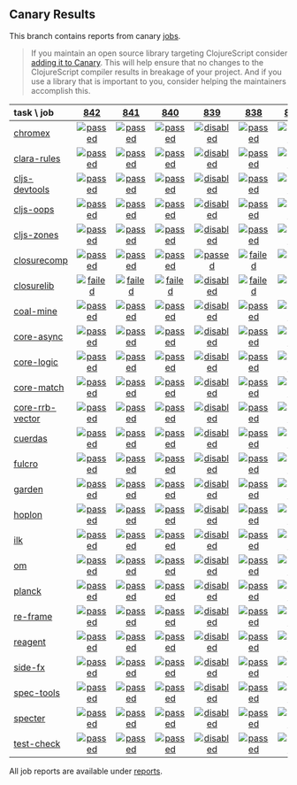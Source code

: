 ## Canary Results

This branch contains reports from canary [jobs](https://github.com/cljs-oss/canary/tree/jobs).

> If you maintain an open source library targeting ClojureScript consider [adding it to Canary](https://github.com/cljs-oss/canary/tree/master#how-to-participate). This will help ensure that no changes to the ClojureScript compiler results in breakage of your project. And if you use a library that is important to you, consider helping the maintainers accomplish this.

[//]: # (begin_overview_table)

| task \ job | <a href="reports/2019/03/14/job-000842-1.10.521-230e46a" title="job #842 finished on 2019-03-14">842</a> | <a href="reports/2019/03/13/job-000841-1.10.521-230e46a" title="job #841 finished on 2019-03-13">841</a> | <a href="reports/2019/03/10/job-000840-1.10.521-230e46a" title="job #840 finished on 2019-03-10">840</a> | <a href="reports/2019/03/09/job-000839-1.10.521-230e46a" title="job #839 finished on 2019-03-09">839</a> | <a href="reports/2019/03/09/job-000838-1.10.521-230e46a" title="job #838 finished on 2019-03-09">838</a> | <a href="reports/2019/03/08/job-000837-1.10.521-230e46a" title="job #837 finished on 2019-03-08">837</a> | <a href="reports/2019/03/07/job-000836-1.10.521-230e46a" title="job #836 finished on 2019-03-07">836</a> | <a href="reports/2019/03/06/job-000835-1.10.521-230e46a" title="job #835 finished on 2019-03-06">835</a> | <a href="reports/2019/03/05/job-000834-1.10.521-230e46a" title="job #834 finished on 2019-03-05">834</a> | <a href="reports/2019/03/03/job-000833-1.10.522-ba9a31a" title="job #833 finished on 2019-03-03">833</a> |
| :--- | :---: | :---: | :---: | :---: | :---: | :---: | :---: | :---: | :---: | :---: |
| [chromex](https://github.com/binaryage/chromex) | <a href="reports/2019/03/14/job-000842-1.10.521-230e46a#-chromex"><img title="passed" src="http://box.binaryage.com/s-passed.svg"><a> | <a href="reports/2019/03/13/job-000841-1.10.521-230e46a#-chromex"><img title="passed" src="http://box.binaryage.com/s-passed.svg"><a> | <a href="reports/2019/03/10/job-000840-1.10.521-230e46a#-chromex"><img title="passed" src="http://box.binaryage.com/s-passed.svg"><a> | <a href="reports/2019/03/09/job-000839-1.10.521-230e46a#-chromex"><img title="disabled" src="http://box.binaryage.com/s-disabled.svg"><a> | <a href="reports/2019/03/09/job-000838-1.10.521-230e46a#-chromex"><img title="passed" src="http://box.binaryage.com/s-passed.svg"><a> | <a href="reports/2019/03/08/job-000837-1.10.521-230e46a#-chromex"><img title="passed" src="http://box.binaryage.com/s-passed.svg"><a> | <a href="reports/2019/03/07/job-000836-1.10.521-230e46a#-chromex"><img title="passed" src="http://box.binaryage.com/s-passed.svg"><a> | <a href="reports/2019/03/06/job-000835-1.10.521-230e46a#-chromex"><img title="passed" src="http://box.binaryage.com/s-passed.svg"><a> | <a href="reports/2019/03/05/job-000834-1.10.521-230e46a#-chromex"><img title="passed" src="http://box.binaryage.com/s-passed.svg"><a> | <a href="reports/2019/03/03/job-000833-1.10.522-ba9a31a#-chromex"><img title="passed" src="http://box.binaryage.com/s-passed.svg"><a> |
| [clara-rules](https://github.com/cerner/clara-rules) | <a href="reports/2019/03/14/job-000842-1.10.521-230e46a#-clara-rules"><img title="passed" src="http://box.binaryage.com/s-passed.svg"><a> | <a href="reports/2019/03/13/job-000841-1.10.521-230e46a#-clara-rules"><img title="passed" src="http://box.binaryage.com/s-passed.svg"><a> | <a href="reports/2019/03/10/job-000840-1.10.521-230e46a#-clara-rules"><img title="passed" src="http://box.binaryage.com/s-passed.svg"><a> | <a href="reports/2019/03/09/job-000839-1.10.521-230e46a#-clara-rules"><img title="disabled" src="http://box.binaryage.com/s-disabled.svg"><a> | <a href="reports/2019/03/09/job-000838-1.10.521-230e46a#-clara-rules"><img title="passed" src="http://box.binaryage.com/s-passed.svg"><a> | <a href="reports/2019/03/08/job-000837-1.10.521-230e46a#-clara-rules"><img title="passed" src="http://box.binaryage.com/s-passed.svg"><a> | <a href="reports/2019/03/07/job-000836-1.10.521-230e46a#-clara-rules"><img title="passed" src="http://box.binaryage.com/s-passed.svg"><a> | <a href="reports/2019/03/06/job-000835-1.10.521-230e46a#-clara-rules"><img title="passed" src="http://box.binaryage.com/s-passed.svg"><a> | <a href="reports/2019/03/05/job-000834-1.10.521-230e46a#-clara-rules"><img title="passed" src="http://box.binaryage.com/s-passed.svg"><a> | <a href="reports/2019/03/03/job-000833-1.10.522-ba9a31a#-clara-rules"><img title="passed" src="http://box.binaryage.com/s-passed.svg"><a> |
| [cljs-devtools](https://github.com/binaryage/cljs-devtools) | <a href="reports/2019/03/14/job-000842-1.10.521-230e46a#-cljs-devtools"><img title="passed" src="http://box.binaryage.com/s-passed.svg"><a> | <a href="reports/2019/03/13/job-000841-1.10.521-230e46a#-cljs-devtools"><img title="passed" src="http://box.binaryage.com/s-passed.svg"><a> | <a href="reports/2019/03/10/job-000840-1.10.521-230e46a#-cljs-devtools"><img title="passed" src="http://box.binaryage.com/s-passed.svg"><a> | <a href="reports/2019/03/09/job-000839-1.10.521-230e46a#-cljs-devtools"><img title="disabled" src="http://box.binaryage.com/s-disabled.svg"><a> | <a href="reports/2019/03/09/job-000838-1.10.521-230e46a#-cljs-devtools"><img title="passed" src="http://box.binaryage.com/s-passed.svg"><a> | <a href="reports/2019/03/08/job-000837-1.10.521-230e46a#-cljs-devtools"><img title="passed" src="http://box.binaryage.com/s-passed.svg"><a> | <a href="reports/2019/03/07/job-000836-1.10.521-230e46a#-cljs-devtools"><img title="passed" src="http://box.binaryage.com/s-passed.svg"><a> | <a href="reports/2019/03/06/job-000835-1.10.521-230e46a#-cljs-devtools"><img title="passed" src="http://box.binaryage.com/s-passed.svg"><a> | <a href="reports/2019/03/05/job-000834-1.10.521-230e46a#-cljs-devtools"><img title="passed" src="http://box.binaryage.com/s-passed.svg"><a> | <a href="reports/2019/03/03/job-000833-1.10.522-ba9a31a#-cljs-devtools"><img title="passed" src="http://box.binaryage.com/s-passed.svg"><a> |
| [cljs-oops](https://github.com/binaryage/cljs-oops) | <a href="reports/2019/03/14/job-000842-1.10.521-230e46a#-cljs-oops"><img title="passed" src="http://box.binaryage.com/s-passed.svg"><a> | <a href="reports/2019/03/13/job-000841-1.10.521-230e46a#-cljs-oops"><img title="passed" src="http://box.binaryage.com/s-passed.svg"><a> | <a href="reports/2019/03/10/job-000840-1.10.521-230e46a#-cljs-oops"><img title="passed" src="http://box.binaryage.com/s-passed.svg"><a> | <a href="reports/2019/03/09/job-000839-1.10.521-230e46a#-cljs-oops"><img title="disabled" src="http://box.binaryage.com/s-disabled.svg"><a> | <a href="reports/2019/03/09/job-000838-1.10.521-230e46a#-cljs-oops"><img title="passed" src="http://box.binaryage.com/s-passed.svg"><a> | <a href="reports/2019/03/08/job-000837-1.10.521-230e46a#-cljs-oops"><img title="passed" src="http://box.binaryage.com/s-passed.svg"><a> | <a href="reports/2019/03/07/job-000836-1.10.521-230e46a#-cljs-oops"><img title="passed" src="http://box.binaryage.com/s-passed.svg"><a> | <a href="reports/2019/03/06/job-000835-1.10.521-230e46a#-cljs-oops"><img title="passed" src="http://box.binaryage.com/s-passed.svg"><a> | <a href="reports/2019/03/05/job-000834-1.10.521-230e46a#-cljs-oops"><img title="passed" src="http://box.binaryage.com/s-passed.svg"><a> | <a href="reports/2019/03/03/job-000833-1.10.522-ba9a31a#-cljs-oops"><img title="passed" src="http://box.binaryage.com/s-passed.svg"><a> |
| [cljs-zones](https://github.com/binaryage/cljs-zones) | <a href="reports/2019/03/14/job-000842-1.10.521-230e46a#-cljs-zones"><img title="passed" src="http://box.binaryage.com/s-passed.svg"><a> | <a href="reports/2019/03/13/job-000841-1.10.521-230e46a#-cljs-zones"><img title="passed" src="http://box.binaryage.com/s-passed.svg"><a> | <a href="reports/2019/03/10/job-000840-1.10.521-230e46a#-cljs-zones"><img title="passed" src="http://box.binaryage.com/s-passed.svg"><a> | <a href="reports/2019/03/09/job-000839-1.10.521-230e46a#-cljs-zones"><img title="disabled" src="http://box.binaryage.com/s-disabled.svg"><a> | <a href="reports/2019/03/09/job-000838-1.10.521-230e46a#-cljs-zones"><img title="passed" src="http://box.binaryage.com/s-passed.svg"><a> | <a href="reports/2019/03/08/job-000837-1.10.521-230e46a#-cljs-zones"><img title="passed" src="http://box.binaryage.com/s-passed.svg"><a> | <a href="reports/2019/03/07/job-000836-1.10.521-230e46a#-cljs-zones"><img title="passed" src="http://box.binaryage.com/s-passed.svg"><a> | <a href="reports/2019/03/06/job-000835-1.10.521-230e46a#-cljs-zones"><img title="passed" src="http://box.binaryage.com/s-passed.svg"><a> | <a href="reports/2019/03/05/job-000834-1.10.521-230e46a#-cljs-zones"><img title="passed" src="http://box.binaryage.com/s-passed.svg"><a> | <a href="reports/2019/03/03/job-000833-1.10.522-ba9a31a#-cljs-zones"><img title="passed" src="http://box.binaryage.com/s-passed.svg"><a> |
| [closurecomp](https://github.com/mfikes/closurecomp) | <a href="reports/2019/03/14/job-000842-1.10.521-230e46a#-closurecomp"><img title="passed" src="http://box.binaryage.com/s-passed.svg"><a> | <a href="reports/2019/03/13/job-000841-1.10.521-230e46a#-closurecomp"><img title="passed" src="http://box.binaryage.com/s-passed.svg"><a> | <a href="reports/2019/03/10/job-000840-1.10.521-230e46a#-closurecomp"><img title="passed" src="http://box.binaryage.com/s-passed.svg"><a> | <a href="reports/2019/03/09/job-000839-1.10.521-230e46a#-closurecomp"><img title="passed" src="http://box.binaryage.com/s-passed.svg"><a> | <a href="reports/2019/03/09/job-000838-1.10.521-230e46a#-closurecomp"><img title="failed" src="http://box.binaryage.com/s-failed.svg"><a> | <a href="reports/2019/03/08/job-000837-1.10.521-230e46a#-closurecomp"><img title="failed" src="http://box.binaryage.com/s-failed.svg"><a> | <a href="reports/2019/03/07/job-000836-1.10.521-230e46a#-closurecomp"><img title="failed" src="http://box.binaryage.com/s-failed.svg"><a> | <a href="reports/2019/03/06/job-000835-1.10.521-230e46a#-closurecomp"><img title="failed" src="http://box.binaryage.com/s-failed.svg"><a> | <a href="reports/2019/03/05/job-000834-1.10.521-230e46a#-closurecomp"><img title="failed" src="http://box.binaryage.com/s-failed.svg"><a> | <a href="reports/2019/03/03/job-000833-1.10.522-ba9a31a#-closurecomp"><img title="failed" src="http://box.binaryage.com/s-failed.svg"><a> |
| [closurelib](https://github.com/mfikes/closurelib) | <a href="reports/2019/03/14/job-000842-1.10.521-230e46a#-closurelib"><img title="failed" src="http://box.binaryage.com/s-failed.svg"><a> | <a href="reports/2019/03/13/job-000841-1.10.521-230e46a#-closurelib"><img title="failed" src="http://box.binaryage.com/s-failed.svg"><a> | <a href="reports/2019/03/10/job-000840-1.10.521-230e46a#-closurelib"><img title="failed" src="http://box.binaryage.com/s-failed.svg"><a> | <a href="reports/2019/03/09/job-000839-1.10.521-230e46a#-closurelib"><img title="disabled" src="http://box.binaryage.com/s-disabled.svg"><a> | <a href="reports/2019/03/09/job-000838-1.10.521-230e46a#-closurelib"><img title="failed" src="http://box.binaryage.com/s-failed.svg"><a> | <a href="reports/2019/03/08/job-000837-1.10.521-230e46a#-closurelib"><img title="failed" src="http://box.binaryage.com/s-failed.svg"><a> | <a href="reports/2019/03/07/job-000836-1.10.521-230e46a#-closurelib"><img title="failed" src="http://box.binaryage.com/s-failed.svg"><a> | <a href="reports/2019/03/06/job-000835-1.10.521-230e46a#-closurelib"><img title="failed" src="http://box.binaryage.com/s-failed.svg"><a> | <a href="reports/2019/03/05/job-000834-1.10.521-230e46a#-closurelib"><img title="failed" src="http://box.binaryage.com/s-failed.svg"><a> | <a href="reports/2019/03/03/job-000833-1.10.522-ba9a31a#-closurelib"><img title="failed" src="http://box.binaryage.com/s-failed.svg"><a> |
| [coal-mine](https://github.com/mfikes/coal-mine) | <a href="reports/2019/03/14/job-000842-1.10.521-230e46a#-coal-mine"><img title="passed" src="http://box.binaryage.com/s-passed.svg"><a> | <a href="reports/2019/03/13/job-000841-1.10.521-230e46a#-coal-mine"><img title="passed" src="http://box.binaryage.com/s-passed.svg"><a> | <a href="reports/2019/03/10/job-000840-1.10.521-230e46a#-coal-mine"><img title="passed" src="http://box.binaryage.com/s-passed.svg"><a> | <a href="reports/2019/03/09/job-000839-1.10.521-230e46a#-coal-mine"><img title="disabled" src="http://box.binaryage.com/s-disabled.svg"><a> | <a href="reports/2019/03/09/job-000838-1.10.521-230e46a#-coal-mine"><img title="passed" src="http://box.binaryage.com/s-passed.svg"><a> | <a href="reports/2019/03/08/job-000837-1.10.521-230e46a#-coal-mine"><img title="passed" src="http://box.binaryage.com/s-passed.svg"><a> | <a href="reports/2019/03/07/job-000836-1.10.521-230e46a#-coal-mine"><img title="passed" src="http://box.binaryage.com/s-passed.svg"><a> | <a href="reports/2019/03/06/job-000835-1.10.521-230e46a#-coal-mine"><img title="passed" src="http://box.binaryage.com/s-passed.svg"><a> | <a href="reports/2019/03/05/job-000834-1.10.521-230e46a#-coal-mine"><img title="passed" src="http://box.binaryage.com/s-passed.svg"><a> | <a href="reports/2019/03/03/job-000833-1.10.522-ba9a31a#-coal-mine"><img title="passed" src="http://box.binaryage.com/s-passed.svg"><a> |
| [core-async](https://github.com/clojure/core.async) | <a href="reports/2019/03/14/job-000842-1.10.521-230e46a#-core-async"><img title="passed" src="http://box.binaryage.com/s-passed.svg"><a> | <a href="reports/2019/03/13/job-000841-1.10.521-230e46a#-core-async"><img title="passed" src="http://box.binaryage.com/s-passed.svg"><a> | <a href="reports/2019/03/10/job-000840-1.10.521-230e46a#-core-async"><img title="passed" src="http://box.binaryage.com/s-passed.svg"><a> | <a href="reports/2019/03/09/job-000839-1.10.521-230e46a#-core-async"><img title="disabled" src="http://box.binaryage.com/s-disabled.svg"><a> | <a href="reports/2019/03/09/job-000838-1.10.521-230e46a#-core-async"><img title="passed" src="http://box.binaryage.com/s-passed.svg"><a> | <a href="reports/2019/03/08/job-000837-1.10.521-230e46a#-core-async"><img title="passed" src="http://box.binaryage.com/s-passed.svg"><a> | <a href="reports/2019/03/07/job-000836-1.10.521-230e46a#-core-async"><img title="passed" src="http://box.binaryage.com/s-passed.svg"><a> | <a href="reports/2019/03/06/job-000835-1.10.521-230e46a#-core-async"><img title="passed" src="http://box.binaryage.com/s-passed.svg"><a> | <a href="reports/2019/03/05/job-000834-1.10.521-230e46a#-core-async"><img title="passed" src="http://box.binaryage.com/s-passed.svg"><a> | <a href="reports/2019/03/03/job-000833-1.10.522-ba9a31a#-core-async"><img title="passed" src="http://box.binaryage.com/s-passed.svg"><a> |
| [core-logic](https://github.com/clojure/core.logic) | <a href="reports/2019/03/14/job-000842-1.10.521-230e46a#-core-logic"><img title="passed" src="http://box.binaryage.com/s-passed.svg"><a> | <a href="reports/2019/03/13/job-000841-1.10.521-230e46a#-core-logic"><img title="passed" src="http://box.binaryage.com/s-passed.svg"><a> | <a href="reports/2019/03/10/job-000840-1.10.521-230e46a#-core-logic"><img title="passed" src="http://box.binaryage.com/s-passed.svg"><a> | <a href="reports/2019/03/09/job-000839-1.10.521-230e46a#-core-logic"><img title="disabled" src="http://box.binaryage.com/s-disabled.svg"><a> | <a href="reports/2019/03/09/job-000838-1.10.521-230e46a#-core-logic"><img title="passed" src="http://box.binaryage.com/s-passed.svg"><a> | <a href="reports/2019/03/08/job-000837-1.10.521-230e46a#-core-logic"><img title="passed" src="http://box.binaryage.com/s-passed.svg"><a> | <a href="reports/2019/03/07/job-000836-1.10.521-230e46a#-core-logic"><img title="passed" src="http://box.binaryage.com/s-passed.svg"><a> | <a href="reports/2019/03/06/job-000835-1.10.521-230e46a#-core-logic"><img title="passed" src="http://box.binaryage.com/s-passed.svg"><a> | <a href="reports/2019/03/05/job-000834-1.10.521-230e46a#-core-logic"><img title="passed" src="http://box.binaryage.com/s-passed.svg"><a> | <a href="reports/2019/03/03/job-000833-1.10.522-ba9a31a#-core-logic"><img title="passed" src="http://box.binaryage.com/s-passed.svg"><a> |
| [core-match](https://github.com/clojure/core.match) | <a href="reports/2019/03/14/job-000842-1.10.521-230e46a#-core-match"><img title="passed" src="http://box.binaryage.com/s-passed.svg"><a> | <a href="reports/2019/03/13/job-000841-1.10.521-230e46a#-core-match"><img title="passed" src="http://box.binaryage.com/s-passed.svg"><a> | <a href="reports/2019/03/10/job-000840-1.10.521-230e46a#-core-match"><img title="passed" src="http://box.binaryage.com/s-passed.svg"><a> | <a href="reports/2019/03/09/job-000839-1.10.521-230e46a#-core-match"><img title="disabled" src="http://box.binaryage.com/s-disabled.svg"><a> | <a href="reports/2019/03/09/job-000838-1.10.521-230e46a#-core-match"><img title="passed" src="http://box.binaryage.com/s-passed.svg"><a> | <a href="reports/2019/03/08/job-000837-1.10.521-230e46a#-core-match"><img title="passed" src="http://box.binaryage.com/s-passed.svg"><a> | <a href="reports/2019/03/07/job-000836-1.10.521-230e46a#-core-match"><img title="passed" src="http://box.binaryage.com/s-passed.svg"><a> | <a href="reports/2019/03/06/job-000835-1.10.521-230e46a#-core-match"><img title="passed" src="http://box.binaryage.com/s-passed.svg"><a> | <a href="reports/2019/03/05/job-000834-1.10.521-230e46a#-core-match"><img title="passed" src="http://box.binaryage.com/s-passed.svg"><a> | <a href="reports/2019/03/03/job-000833-1.10.522-ba9a31a#-core-match"><img title="passed" src="http://box.binaryage.com/s-passed.svg"><a> |
| [core-rrb-vector](https://github.com/clojure/core.rrb-vector) | <a href="reports/2019/03/14/job-000842-1.10.521-230e46a#-core-rrb-vector"><img title="passed" src="http://box.binaryage.com/s-passed.svg"><a> | <a href="reports/2019/03/13/job-000841-1.10.521-230e46a#-core-rrb-vector"><img title="passed" src="http://box.binaryage.com/s-passed.svg"><a> | <a href="reports/2019/03/10/job-000840-1.10.521-230e46a#-core-rrb-vector"><img title="passed" src="http://box.binaryage.com/s-passed.svg"><a> | <a href="reports/2019/03/09/job-000839-1.10.521-230e46a#-core-rrb-vector"><img title="disabled" src="http://box.binaryage.com/s-disabled.svg"><a> | <a href="reports/2019/03/09/job-000838-1.10.521-230e46a#-core-rrb-vector"><img title="passed" src="http://box.binaryage.com/s-passed.svg"><a> | <a href="reports/2019/03/08/job-000837-1.10.521-230e46a#-core-rrb-vector"><img title="passed" src="http://box.binaryage.com/s-passed.svg"><a> | <a href="reports/2019/03/07/job-000836-1.10.521-230e46a#-core-rrb-vector"><img title="passed" src="http://box.binaryage.com/s-passed.svg"><a> | <a href="reports/2019/03/06/job-000835-1.10.521-230e46a#-core-rrb-vector"><img title="passed" src="http://box.binaryage.com/s-passed.svg"><a> | <a href="reports/2019/03/05/job-000834-1.10.521-230e46a#-core-rrb-vector"><img title="passed" src="http://box.binaryage.com/s-passed.svg"><a> | <a href="reports/2019/03/03/job-000833-1.10.522-ba9a31a#-core-rrb-vector"><img title="passed" src="http://box.binaryage.com/s-passed.svg"><a> |
| [cuerdas](https://github.com/funcool/cuerdas) | <a href="reports/2019/03/14/job-000842-1.10.521-230e46a#-cuerdas"><img title="passed" src="http://box.binaryage.com/s-passed.svg"><a> | <a href="reports/2019/03/13/job-000841-1.10.521-230e46a#-cuerdas"><img title="passed" src="http://box.binaryage.com/s-passed.svg"><a> | <a href="reports/2019/03/10/job-000840-1.10.521-230e46a#-cuerdas"><img title="passed" src="http://box.binaryage.com/s-passed.svg"><a> | <a href="reports/2019/03/09/job-000839-1.10.521-230e46a#-cuerdas"><img title="disabled" src="http://box.binaryage.com/s-disabled.svg"><a> | <a href="reports/2019/03/09/job-000838-1.10.521-230e46a#-cuerdas"><img title="passed" src="http://box.binaryage.com/s-passed.svg"><a> | <a href="reports/2019/03/08/job-000837-1.10.521-230e46a#-cuerdas"><img title="passed" src="http://box.binaryage.com/s-passed.svg"><a> | <a href="reports/2019/03/07/job-000836-1.10.521-230e46a#-cuerdas"><img title="passed" src="http://box.binaryage.com/s-passed.svg"><a> | <a href="reports/2019/03/06/job-000835-1.10.521-230e46a#-cuerdas"><img title="passed" src="http://box.binaryage.com/s-passed.svg"><a> | <a href="reports/2019/03/05/job-000834-1.10.521-230e46a#-cuerdas"><img title="passed" src="http://box.binaryage.com/s-passed.svg"><a> | <a href="reports/2019/03/03/job-000833-1.10.522-ba9a31a#-cuerdas"><img title="passed" src="http://box.binaryage.com/s-passed.svg"><a> |
| [fulcro](https://github.com/fulcrologic/fulcro) | <a href="reports/2019/03/14/job-000842-1.10.521-230e46a#-fulcro"><img title="passed" src="http://box.binaryage.com/s-passed.svg"><a> | <a href="reports/2019/03/13/job-000841-1.10.521-230e46a#-fulcro"><img title="passed" src="http://box.binaryage.com/s-passed.svg"><a> | <a href="reports/2019/03/10/job-000840-1.10.521-230e46a#-fulcro"><img title="passed" src="http://box.binaryage.com/s-passed.svg"><a> | <a href="reports/2019/03/09/job-000839-1.10.521-230e46a#-fulcro"><img title="disabled" src="http://box.binaryage.com/s-disabled.svg"><a> | <a href="reports/2019/03/09/job-000838-1.10.521-230e46a#-fulcro"><img title="passed" src="http://box.binaryage.com/s-passed.svg"><a> | <a href="reports/2019/03/08/job-000837-1.10.521-230e46a#-fulcro"><img title="passed" src="http://box.binaryage.com/s-passed.svg"><a> | <a href="reports/2019/03/07/job-000836-1.10.521-230e46a#-fulcro"><img title="passed" src="http://box.binaryage.com/s-passed.svg"><a> | <a href="reports/2019/03/06/job-000835-1.10.521-230e46a#-fulcro"><img title="passed" src="http://box.binaryage.com/s-passed.svg"><a> | <a href="reports/2019/03/05/job-000834-1.10.521-230e46a#-fulcro"><img title="passed" src="http://box.binaryage.com/s-passed.svg"><a> | <a href="reports/2019/03/03/job-000833-1.10.522-ba9a31a#-fulcro"><img title="passed" src="http://box.binaryage.com/s-passed.svg"><a> |
| [garden](https://github.com/noprompt/garden) | <a href="reports/2019/03/14/job-000842-1.10.521-230e46a#-garden"><img title="passed" src="http://box.binaryage.com/s-passed.svg"><a> | <a href="reports/2019/03/13/job-000841-1.10.521-230e46a#-garden"><img title="passed" src="http://box.binaryage.com/s-passed.svg"><a> | <a href="reports/2019/03/10/job-000840-1.10.521-230e46a#-garden"><img title="passed" src="http://box.binaryage.com/s-passed.svg"><a> | <a href="reports/2019/03/09/job-000839-1.10.521-230e46a#-garden"><img title="disabled" src="http://box.binaryage.com/s-disabled.svg"><a> | <a href="reports/2019/03/09/job-000838-1.10.521-230e46a#-garden"><img title="passed" src="http://box.binaryage.com/s-passed.svg"><a> | <a href="reports/2019/03/08/job-000837-1.10.521-230e46a#-garden"><img title="passed" src="http://box.binaryage.com/s-passed.svg"><a> | <a href="reports/2019/03/07/job-000836-1.10.521-230e46a#-garden"><img title="passed" src="http://box.binaryage.com/s-passed.svg"><a> | <a href="reports/2019/03/06/job-000835-1.10.521-230e46a#-garden"><img title="passed" src="http://box.binaryage.com/s-passed.svg"><a> | <a href="reports/2019/03/05/job-000834-1.10.521-230e46a#-garden"><img title="passed" src="http://box.binaryage.com/s-passed.svg"><a> | <a href="reports/2019/03/03/job-000833-1.10.522-ba9a31a#-garden"><img title="passed" src="http://box.binaryage.com/s-passed.svg"><a> |
| [hoplon](https://github.com/hoplon/hoplon) | <a href="reports/2019/03/14/job-000842-1.10.521-230e46a#-hoplon"><img title="passed" src="http://box.binaryage.com/s-passed.svg"><a> | <a href="reports/2019/03/13/job-000841-1.10.521-230e46a#-hoplon"><img title="passed" src="http://box.binaryage.com/s-passed.svg"><a> | <a href="reports/2019/03/10/job-000840-1.10.521-230e46a#-hoplon"><img title="passed" src="http://box.binaryage.com/s-passed.svg"><a> | <a href="reports/2019/03/09/job-000839-1.10.521-230e46a#-hoplon"><img title="disabled" src="http://box.binaryage.com/s-disabled.svg"><a> | <a href="reports/2019/03/09/job-000838-1.10.521-230e46a#-hoplon"><img title="passed" src="http://box.binaryage.com/s-passed.svg"><a> | <a href="reports/2019/03/08/job-000837-1.10.521-230e46a#-hoplon"><img title="passed" src="http://box.binaryage.com/s-passed.svg"><a> | <a href="reports/2019/03/07/job-000836-1.10.521-230e46a#-hoplon"><img title="passed" src="http://box.binaryage.com/s-passed.svg"><a> | <a href="reports/2019/03/06/job-000835-1.10.521-230e46a#-hoplon"><img title="passed" src="http://box.binaryage.com/s-passed.svg"><a> | <a href="reports/2019/03/05/job-000834-1.10.521-230e46a#-hoplon"><img title="passed" src="http://box.binaryage.com/s-passed.svg"><a> | <a href="reports/2019/03/03/job-000833-1.10.522-ba9a31a#-hoplon"><img title="passed" src="http://box.binaryage.com/s-passed.svg"><a> |
| [ilk](https://github.com/mfikes/ilk) | <a href="reports/2019/03/14/job-000842-1.10.521-230e46a#-ilk"><img title="passed" src="http://box.binaryage.com/s-passed.svg"><a> | <a href="reports/2019/03/13/job-000841-1.10.521-230e46a#-ilk"><img title="passed" src="http://box.binaryage.com/s-passed.svg"><a> | <a href="reports/2019/03/10/job-000840-1.10.521-230e46a#-ilk"><img title="passed" src="http://box.binaryage.com/s-passed.svg"><a> | <a href="reports/2019/03/09/job-000839-1.10.521-230e46a#-ilk"><img title="disabled" src="http://box.binaryage.com/s-disabled.svg"><a> | <a href="reports/2019/03/09/job-000838-1.10.521-230e46a#-ilk"><img title="passed" src="http://box.binaryage.com/s-passed.svg"><a> | <a href="reports/2019/03/08/job-000837-1.10.521-230e46a#-ilk"><img title="passed" src="http://box.binaryage.com/s-passed.svg"><a> | <a href="reports/2019/03/07/job-000836-1.10.521-230e46a#-ilk"><img title="passed" src="http://box.binaryage.com/s-passed.svg"><a> | <a href="reports/2019/03/06/job-000835-1.10.521-230e46a#-ilk"><img title="passed" src="http://box.binaryage.com/s-passed.svg"><a> | <a href="reports/2019/03/05/job-000834-1.10.521-230e46a#-ilk"><img title="passed" src="http://box.binaryage.com/s-passed.svg"><a> | <a href="reports/2019/03/03/job-000833-1.10.522-ba9a31a#-ilk"><img title="passed" src="http://box.binaryage.com/s-passed.svg"><a> |
| [om](https://github.com/omcljs/om) | <a href="reports/2019/03/14/job-000842-1.10.521-230e46a#-om"><img title="passed" src="http://box.binaryage.com/s-passed.svg"><a> | <a href="reports/2019/03/13/job-000841-1.10.521-230e46a#-om"><img title="passed" src="http://box.binaryage.com/s-passed.svg"><a> | <a href="reports/2019/03/10/job-000840-1.10.521-230e46a#-om"><img title="passed" src="http://box.binaryage.com/s-passed.svg"><a> | <a href="reports/2019/03/09/job-000839-1.10.521-230e46a#-om"><img title="disabled" src="http://box.binaryage.com/s-disabled.svg"><a> | <a href="reports/2019/03/09/job-000838-1.10.521-230e46a#-om"><img title="passed" src="http://box.binaryage.com/s-passed.svg"><a> | <a href="reports/2019/03/08/job-000837-1.10.521-230e46a#-om"><img title="passed" src="http://box.binaryage.com/s-passed.svg"><a> | <a href="reports/2019/03/07/job-000836-1.10.521-230e46a#-om"><img title="passed" src="http://box.binaryage.com/s-passed.svg"><a> | <a href="reports/2019/03/06/job-000835-1.10.521-230e46a#-om"><img title="passed" src="http://box.binaryage.com/s-passed.svg"><a> | <a href="reports/2019/03/05/job-000834-1.10.521-230e46a#-om"><img title="passed" src="http://box.binaryage.com/s-passed.svg"><a> | <a href="reports/2019/03/03/job-000833-1.10.522-ba9a31a#-om"><img title="passed" src="http://box.binaryage.com/s-passed.svg"><a> |
| [planck](https://github.com/planck-repl/planck) | <a href="reports/2019/03/14/job-000842-1.10.521-230e46a#-planck"><img title="passed" src="http://box.binaryage.com/s-passed.svg"><a> | <a href="reports/2019/03/13/job-000841-1.10.521-230e46a#-planck"><img title="passed" src="http://box.binaryage.com/s-passed.svg"><a> | <a href="reports/2019/03/10/job-000840-1.10.521-230e46a#-planck"><img title="passed" src="http://box.binaryage.com/s-passed.svg"><a> | <a href="reports/2019/03/09/job-000839-1.10.521-230e46a#-planck"><img title="disabled" src="http://box.binaryage.com/s-disabled.svg"><a> | <a href="reports/2019/03/09/job-000838-1.10.521-230e46a#-planck"><img title="passed" src="http://box.binaryage.com/s-passed.svg"><a> | <a href="reports/2019/03/08/job-000837-1.10.521-230e46a#-planck"><img title="passed" src="http://box.binaryage.com/s-passed.svg"><a> | <a href="reports/2019/03/07/job-000836-1.10.521-230e46a#-planck"><img title="passed" src="http://box.binaryage.com/s-passed.svg"><a> | <a href="reports/2019/03/06/job-000835-1.10.521-230e46a#-planck"><img title="passed" src="http://box.binaryage.com/s-passed.svg"><a> | <a href="reports/2019/03/05/job-000834-1.10.521-230e46a#-planck"><img title="passed" src="http://box.binaryage.com/s-passed.svg"><a> | <a href="reports/2019/03/03/job-000833-1.10.522-ba9a31a#-planck"><img title="passed" src="http://box.binaryage.com/s-passed.svg"><a> |
| [re-frame](https://github.com/Day8/re-frame) | <a href="reports/2019/03/14/job-000842-1.10.521-230e46a#-re-frame"><img title="passed" src="http://box.binaryage.com/s-passed.svg"><a> | <a href="reports/2019/03/13/job-000841-1.10.521-230e46a#-re-frame"><img title="passed" src="http://box.binaryage.com/s-passed.svg"><a> | <a href="reports/2019/03/10/job-000840-1.10.521-230e46a#-re-frame"><img title="passed" src="http://box.binaryage.com/s-passed.svg"><a> | <a href="reports/2019/03/09/job-000839-1.10.521-230e46a#-re-frame"><img title="disabled" src="http://box.binaryage.com/s-disabled.svg"><a> | <a href="reports/2019/03/09/job-000838-1.10.521-230e46a#-re-frame"><img title="passed" src="http://box.binaryage.com/s-passed.svg"><a> | <a href="reports/2019/03/08/job-000837-1.10.521-230e46a#-re-frame"><img title="passed" src="http://box.binaryage.com/s-passed.svg"><a> | <a href="reports/2019/03/07/job-000836-1.10.521-230e46a#-re-frame"><img title="passed" src="http://box.binaryage.com/s-passed.svg"><a> | <a href="reports/2019/03/06/job-000835-1.10.521-230e46a#-re-frame"><img title="passed" src="http://box.binaryage.com/s-passed.svg"><a> | <a href="reports/2019/03/05/job-000834-1.10.521-230e46a#-re-frame"><img title="passed" src="http://box.binaryage.com/s-passed.svg"><a> | <a href="reports/2019/03/03/job-000833-1.10.522-ba9a31a#-re-frame"><img title="passed" src="http://box.binaryage.com/s-passed.svg"><a> |
| [reagent](https://github.com/reagent-project/reagent) | <a href="reports/2019/03/14/job-000842-1.10.521-230e46a#-reagent"><img title="passed" src="http://box.binaryage.com/s-passed.svg"><a> | <a href="reports/2019/03/13/job-000841-1.10.521-230e46a#-reagent"><img title="passed" src="http://box.binaryage.com/s-passed.svg"><a> | <a href="reports/2019/03/10/job-000840-1.10.521-230e46a#-reagent"><img title="passed" src="http://box.binaryage.com/s-passed.svg"><a> | <a href="reports/2019/03/09/job-000839-1.10.521-230e46a#-reagent"><img title="disabled" src="http://box.binaryage.com/s-disabled.svg"><a> | <a href="reports/2019/03/09/job-000838-1.10.521-230e46a#-reagent"><img title="passed" src="http://box.binaryage.com/s-passed.svg"><a> | <a href="reports/2019/03/08/job-000837-1.10.521-230e46a#-reagent"><img title="passed" src="http://box.binaryage.com/s-passed.svg"><a> | <a href="reports/2019/03/07/job-000836-1.10.521-230e46a#-reagent"><img title="passed" src="http://box.binaryage.com/s-passed.svg"><a> | <a href="reports/2019/03/06/job-000835-1.10.521-230e46a#-reagent"><img title="passed" src="http://box.binaryage.com/s-passed.svg"><a> | <a href="reports/2019/03/05/job-000834-1.10.521-230e46a#-reagent"><img title="passed" src="http://box.binaryage.com/s-passed.svg"><a> | <a href="reports/2019/03/03/job-000833-1.10.522-ba9a31a#-reagent"><img title="passed" src="http://box.binaryage.com/s-passed.svg"><a> |
| [side-fx](https://github.com/cljsrn/side-fx) | <a href="reports/2019/03/14/job-000842-1.10.521-230e46a#-side-fx"><img title="passed" src="http://box.binaryage.com/s-passed.svg"><a> | <a href="reports/2019/03/13/job-000841-1.10.521-230e46a#-side-fx"><img title="passed" src="http://box.binaryage.com/s-passed.svg"><a> | <a href="reports/2019/03/10/job-000840-1.10.521-230e46a#-side-fx"><img title="passed" src="http://box.binaryage.com/s-passed.svg"><a> | <a href="reports/2019/03/09/job-000839-1.10.521-230e46a#-side-fx"><img title="disabled" src="http://box.binaryage.com/s-disabled.svg"><a> | <a href="reports/2019/03/09/job-000838-1.10.521-230e46a#-side-fx"><img title="passed" src="http://box.binaryage.com/s-passed.svg"><a> | <a href="reports/2019/03/08/job-000837-1.10.521-230e46a#-side-fx"><img title="passed" src="http://box.binaryage.com/s-passed.svg"><a> | <a href="reports/2019/03/07/job-000836-1.10.521-230e46a#-side-fx"><img title="passed" src="http://box.binaryage.com/s-passed.svg"><a> | <a href="reports/2019/03/06/job-000835-1.10.521-230e46a#-side-fx"><img title="passed" src="http://box.binaryage.com/s-passed.svg"><a> | <a href="reports/2019/03/05/job-000834-1.10.521-230e46a#-side-fx"><img title="passed" src="http://box.binaryage.com/s-passed.svg"><a> | <a href="reports/2019/03/03/job-000833-1.10.522-ba9a31a#-side-fx"><img title="passed" src="http://box.binaryage.com/s-passed.svg"><a> |
| [spec-tools](https://github.com/metosin/spec-tools) | <a href="reports/2019/03/14/job-000842-1.10.521-230e46a#-spec-tools"><img title="passed" src="http://box.binaryage.com/s-passed.svg"><a> | <a href="reports/2019/03/13/job-000841-1.10.521-230e46a#-spec-tools"><img title="passed" src="http://box.binaryage.com/s-passed.svg"><a> | <a href="reports/2019/03/10/job-000840-1.10.521-230e46a#-spec-tools"><img title="passed" src="http://box.binaryage.com/s-passed.svg"><a> | <a href="reports/2019/03/09/job-000839-1.10.521-230e46a#-spec-tools"><img title="disabled" src="http://box.binaryage.com/s-disabled.svg"><a> | <a href="reports/2019/03/09/job-000838-1.10.521-230e46a#-spec-tools"><img title="passed" src="http://box.binaryage.com/s-passed.svg"><a> | <a href="reports/2019/03/08/job-000837-1.10.521-230e46a#-spec-tools"><img title="passed" src="http://box.binaryage.com/s-passed.svg"><a> | <a href="reports/2019/03/07/job-000836-1.10.521-230e46a#-spec-tools"><img title="passed" src="http://box.binaryage.com/s-passed.svg"><a> | <a href="reports/2019/03/06/job-000835-1.10.521-230e46a#-spec-tools"><img title="passed" src="http://box.binaryage.com/s-passed.svg"><a> | <a href="reports/2019/03/05/job-000834-1.10.521-230e46a#-spec-tools"><img title="passed" src="http://box.binaryage.com/s-passed.svg"><a> | <a href="reports/2019/03/03/job-000833-1.10.522-ba9a31a#-spec-tools"><img title="passed" src="http://box.binaryage.com/s-passed.svg"><a> |
| [specter](https://github.com/nathanmarz/specter) | <a href="reports/2019/03/14/job-000842-1.10.521-230e46a#-specter"><img title="passed" src="http://box.binaryage.com/s-passed.svg"><a> | <a href="reports/2019/03/13/job-000841-1.10.521-230e46a#-specter"><img title="passed" src="http://box.binaryage.com/s-passed.svg"><a> | <a href="reports/2019/03/10/job-000840-1.10.521-230e46a#-specter"><img title="passed" src="http://box.binaryage.com/s-passed.svg"><a> | <a href="reports/2019/03/09/job-000839-1.10.521-230e46a#-specter"><img title="disabled" src="http://box.binaryage.com/s-disabled.svg"><a> | <a href="reports/2019/03/09/job-000838-1.10.521-230e46a#-specter"><img title="passed" src="http://box.binaryage.com/s-passed.svg"><a> | <a href="reports/2019/03/08/job-000837-1.10.521-230e46a#-specter"><img title="passed" src="http://box.binaryage.com/s-passed.svg"><a> | <a href="reports/2019/03/07/job-000836-1.10.521-230e46a#-specter"><img title="passed" src="http://box.binaryage.com/s-passed.svg"><a> | <a href="reports/2019/03/06/job-000835-1.10.521-230e46a#-specter"><img title="passed" src="http://box.binaryage.com/s-passed.svg"><a> | <a href="reports/2019/03/05/job-000834-1.10.521-230e46a#-specter"><img title="passed" src="http://box.binaryage.com/s-passed.svg"><a> | <a href="reports/2019/03/03/job-000833-1.10.522-ba9a31a#-specter"><img title="passed" src="http://box.binaryage.com/s-passed.svg"><a> |
| [test-check](https://github.com/clojure/test.check) | <a href="reports/2019/03/14/job-000842-1.10.521-230e46a#-test-check"><img title="passed" src="http://box.binaryage.com/s-passed.svg"><a> | <a href="reports/2019/03/13/job-000841-1.10.521-230e46a#-test-check"><img title="passed" src="http://box.binaryage.com/s-passed.svg"><a> | <a href="reports/2019/03/10/job-000840-1.10.521-230e46a#-test-check"><img title="passed" src="http://box.binaryage.com/s-passed.svg"><a> | <a href="reports/2019/03/09/job-000839-1.10.521-230e46a#-test-check"><img title="disabled" src="http://box.binaryage.com/s-disabled.svg"><a> | <a href="reports/2019/03/09/job-000838-1.10.521-230e46a#-test-check"><img title="passed" src="http://box.binaryage.com/s-passed.svg"><a> | <a href="reports/2019/03/08/job-000837-1.10.521-230e46a#-test-check"><img title="passed" src="http://box.binaryage.com/s-passed.svg"><a> | <a href="reports/2019/03/07/job-000836-1.10.521-230e46a#-test-check"><img title="passed" src="http://box.binaryage.com/s-passed.svg"><a> | <a href="reports/2019/03/06/job-000835-1.10.521-230e46a#-test-check"><img title="passed" src="http://box.binaryage.com/s-passed.svg"><a> | <a href="reports/2019/03/05/job-000834-1.10.521-230e46a#-test-check"><img title="passed" src="http://box.binaryage.com/s-passed.svg"><a> | <a href="reports/2019/03/03/job-000833-1.10.522-ba9a31a#-test-check"><img title="passed" src="http://box.binaryage.com/s-passed.svg"><a> |

[//]: # (end_overview_table)

All job reports are available under [reports](reports).
